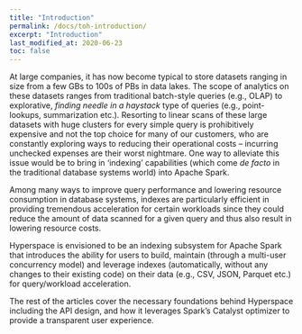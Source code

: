 ```yaml
---
title: "Introduction"
permalink: /docs/toh-introduction/
excerpt: "Introduction"
last_modified_at: 2020-06-23
toc: false
---
```


At large companies, it has now become typical to store datasets ranging in size
from a few GBs to 100s of PBs in data lakes. The scope of analytics 
on these datasets ranges from traditional batch-style queries 
(e.g., OLAP) to explorative, *finding needle in a haystack* type of 
queries (e.g., point-lookups, summarization etc.). Resorting to 
linear scans of these large datasets with huge clusters for every 
simple query is prohibitively expensive and not the top choice for 
many of our customers, who are constantly exploring 
ways to reducing their operational costs – incurring unchecked 
expenses are their worst nightmare. One way to alleviate this
issue would be to bring in ‘indexing’ capabilities (which come 
*de facto* in the traditional database systems world) into Apache Spark.

Among many ways to improve query performance and lowering resource 
consumption in database systems, indexes are particularly efficient in 
providing tremendous acceleration for certain workloads since they could 
reduce the amount of data scanned for a given query and thus also result 
in lowering resource costs. 

Hyperspace is envisioned to be an indexing subsystem for Apache Spark 
that introduces the ability for users to build, maintain (through a 
multi-user concurrency model) and leverage indexes (automatically, 
without any changes to their existing code) on their data (e.g., CSV, 
JSON, Parquet etc.) for query/workload acceleration. 

The rest of the articles cover the necessary foundations behind Hyperspace 
including the API design, and how it leverages Spark’s Catalyst optimizer to 
provide a transparent user experience.
